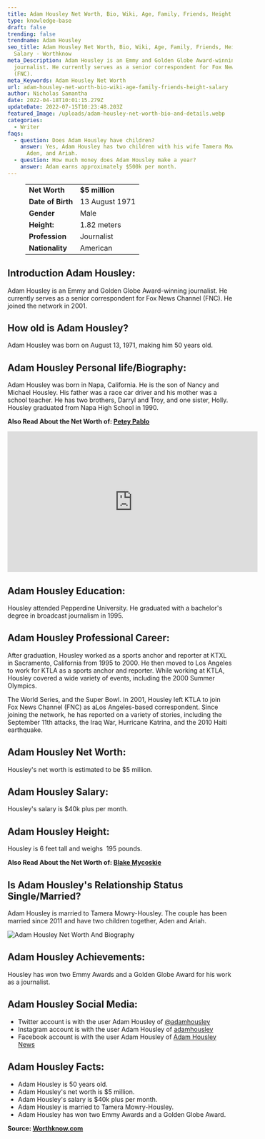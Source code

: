 ```yaml
---
title: Adam Housley Net Worth, Bio, Wiki, Age, Family, Friends, Height & Salary
type: knowledge-base
draft: false
trending: false
trendname: Adam Housley
seo_title: Adam Housley Net Worth, Bio, Wiki, Age, Family, Friends, Height &
  Salary - Worthknow
meta_Description: Adam Housley is an Emmy and Golden Globe Award-winning
  journalist. He currently serves as a senior correspondent for Fox News Channel
  (FNC).
meta_Keywords: Adam Housley Net Worth
url: adam-housley-net-worth-bio-wiki-age-family-friends-height-salary
author: Nicholas Samantha
date: 2022-04-18T10:01:15.279Z
updateDate: 2022-07-15T10:23:48.203Z
featured_Image: /uploads/adam-housley-net-worth-bio-and-details.webp
categories:
  - Writer
faqs:
  - question: Does Adam Housley have children?
    answer: Yes, Adam Housley has two children with his wife Tamera Mowry-Housley,
      Aden, and Ariah.
  - question: How much money does Adam Housley make a year?
    answer: Adam earns approximately $500k per month.
---
```

<figure class="wp-block-table is-style-stripes">
  <table>
    <tbody>
      <tr>
        <td>
          <strong>Net Worth</strong>
        </td>
        <td>
          <strong>$5 million</strong>
        </td>
      </tr>
      <tr>
        <td>
          <strong>Date of Birth</strong>
        </td>
        <td>13 August 1971</td>
      </tr>
      <tr>
        <td>
          <strong>Gender</strong>
        </td>
        <td>Male</td>
      </tr>
      <tr>
        <td>
          <strong>Height:</strong>
        </td>
        <td>1.82 meters</td>
      </tr>
      <tr>
        <td>
          <strong>Profession</strong>
        </td>
        <td>Journalist</td>
      </tr>
      <tr>
        <td>
          <strong>Nationality</strong>
        </td>
        <td>American</td>
      </tr>
    </tbody>
  </table>
</figure>

## **Introduction Adam Housley:**

Adam Housley is an Emmy and Golden Globe Award-winning journalist. He currently serves as a senior correspondent for Fox News Channel (FNC). He joined the network in 2001.

## **How old is Adam Housley?**

Adam Housley was born on August 13, 1971, making him 50 years old.

## **Adam Housley Personal life/Biography:**

Adam Housley was born in Napa, California. He is the son of Nancy and Michael Housley. His father was a race car driver and his mother was a school teacher. He has two brothers, Darryl and Troy, and one sister, Holly. Housley graduated from Napa High School in 1990.

**Also Read About the Net Worth of: <a href="https://worthknow.com/petey-pablo-net-worth-bio-wiki-age-family-friends-height-salary/" target="_blank" rel="noopener">Petey Pablo</a>**

<iframe width="560" height="315" src="https://www.youtube.com/embed/6jO-VzDUbDo" title="YouTube video player" frameborder="0" allow="accelerometer; autoplay; clipboard-write; encrypted-media; gyroscope; picture-in-picture" allowfullscreen></iframe>

## **Adam Housley Education:**

Housley attended Pepperdine University. He graduated with a bachelor's degree in broadcast journalism in 1995.

## **Adam Housley Professional Career:**

After graduation, Housley worked as a sports anchor and reporter at KTXL in Sacramento, California from 1995 to 2000. He then moved to Los Angeles to work for KTLA as a sports anchor and reporter. While working at KTLA, Housley covered a wide variety of events, including the 2000 Summer Olympics.

The World Series, and the Super Bowl. In 2001, Housley left KTLA to join Fox News Channel (FNC) as aLos Angeles-based correspondent. Since joining the network, he has reported on a variety of stories, including the September 11th attacks, the Iraq War, Hurricane Katrina, and the 2010 Haiti earthquake.

## **Adam Housley Net Worth:**

Housley's net worth is estimated to be $5 million.

## **Adam Housley Salary:**

Housley's salary is $40k plus per month.

## **Adam Housley Height:**

Housley is 6 feet tall and weighs  195 pounds.

**Also Read About the Net Worth of: <a href="https://worthknow.com/blake-mycoskie-net-worth-bio-wiki-age-family-friends-height-salary/" target="_blank" rel="noopener">Blake Mycoskie</a>**

## **Is Adam Housley's Relationship Status Single/Married?**

Adam Housley is married to Tamera Mowry-Housley. The couple has been married since 2011 and have two children together, Aden and Ariah.

![Adam Housley Net Worth And Biography](/uploads/adam-housley-net-worth.webp)

## **Adam Housley Achievements:**

Housley has won two Emmy Awards and a Golden Globe Award for his work as a journalist.

## **Adam Housley Social Media:**

* Twitter account is with the user Adam Housley of  <a href="https://twitter.com/adamhousley" target="_blank" rel="nofollow" rel="noopener">@adamhousley</a>
* Instagram account is with the user Adam Housley of  <a href="https://www.instagram.com/adamhousley/" target="_blank" rel="nofollow" rel="noopener">adamhousley</a>
* Facebook account is with the user Adam Housley of  <a href="https://web.facebook.com/adamnews" target="_blank" rel="nofollow" rel="noopener">Adam Housley News </a>

## **Adam Housley Facts:**

* Adam Housley is 50 years old.
* Adam Housley's net worth is $5 million.
* Adam Housley's salary is $40k plus per month.
* Adam Housley is married to Tamera Mowry-Housley.
* Adam Housley has won two Emmy Awards and a Golden Globe Award.

**Source: <a href="https://worthknow.com/" target="_blank" rel="noopener">Worthknow.com</a>**